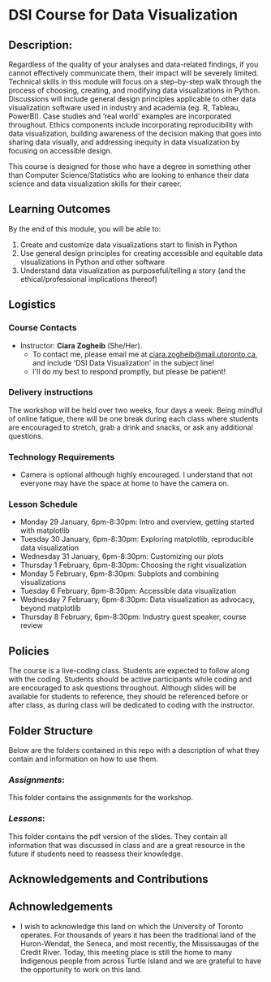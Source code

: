 # DSI Course for Data Visualization

## Description:
Regardless of the quality of your analyses and data-related findings, if you cannot effectively communicate them, their impact will be severely limited. Technical skills in this module will focus on a step-by-step walk through the process of choosing, creating, and modifying data visualizations in Python. Discussions will include general design principles applicable to other data visualization software used in industry and academia (eg. R, Tableau, PowerBI). Case studies and ‘real world’ examples are incorporated throughout. Ethics components include incorporating reproducibility with data visualization, building awareness of the decision making that goes into sharing data visually, and addressing inequity in data visualization by focusing on accessible design.

This course is designed for those who have a degree in something other than Computer Science/Statistics who are looking to enhance their data science and data visualization skills for their career.

## Learning Outcomes
By the end of this module, you will be able to: 
1.	Create and customize data visualizations start to finish in Python
2.	Use general design principles for creating accessible and equitable data visualizations in Python and other software
3.	Understand data visualization as purposeful/telling a story (and the ethical/professional implications thereof)

## Logistics

### Course Contacts
* Instructor: **Ciara Zogheib** (She/Her).
  * To contact me, please email me at ciara.zogheib@mail.utoronto.ca, and include 'DSI Data Visualization' in the subject line!
  * I'll do my best to respond promptly, but please be patient!

### Delivery instructions
The workshop will be held over two weeks, four days a week.  Being mindful of online fatigue, there will be one break during each class where students are encouraged to stretch, grab a drink and snacks, or ask any additional questions.

### Technology Requirements
* Camera is optional although highly encouraged. I understand that not everyone may have the space at home to have the camera on.

### Lesson Schedule
* Monday 29 January, 6pm-8:30pm: Intro and overview, getting started with matplotlib
* Tuesday 30 January, 6pm-8:30pm: Exploring matplotlib, reproducible data visualization
* Wednesday 31 January, 6pm-8:30pm: Customizing our plots
* Thursday 1 February, 6pm-8:30pm: Choosing the right visualization 
* Monday 5 February, 6pm-8:30pm: Subplots and combining visualizations
* Tuesday 6 February, 6pm-8:30pm: Accessible data visualization
* Wednesday 7 February, 6pm-8:30pm: Data visualization as advocacy, beyond matplotlib
* Thursday 8 February, 6pm-8:30pm: Industry guest speaker, course review


## Policies
The course is a live-coding class. Students are expected to follow along with the coding. Students should be active participants while coding and are encouraged to ask questions throughout. Although slides will be available for students to reference, they should be referenced before or after class, as during class will be dedicated to coding with the instructor.

## Folder Structure
Below are the folders contained in this repo with a description of what they contain and information on how to use them.

### *Assignments*:
This folder contains the assignments for the workshop.

### *Lessons*:
This folder contains the pdf version of the slides. They contain all information that was discussed in class and are a great resource in the future if students need to reassess their knowledge.

## Acknowledgements and Contributions
## Achnowledgements
* I wish to acknowledge this land on which the University of Toronto operates. For thousands of years it has been the traditional land of the Huron-Wendat, the Seneca, and most recently, the Mississaugas of the Credit River. Today, this meeting place is still the home to many Indigenous people from across Turtle Island and we are grateful to have the opportunity to work on this land.
